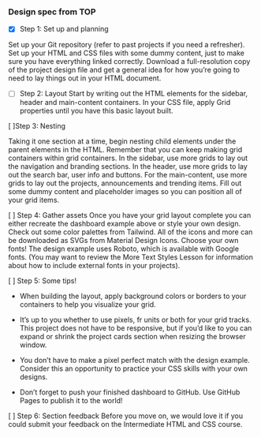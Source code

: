 ### Design spec from TOP

- [x] Step 1: Set up and planning

Set up your Git repository (refer to past projects if you need a refresher). Set
up your HTML and CSS files with some dummy content, just to make sure you have
everything linked correctly. Download a full-resolution copy of the project
design file and get a general idea for how you’re going to need to lay things
out in your HTML document.

- [ ] Step 2: Layout Start by writing out the HTML elements for the sidebar,
      header and main-content containers. In your CSS file, apply Grid
      properties until you have this basic layout built.

[ ]Step 3: Nesting

Taking it one section at a time, begin nesting child elements
under the parent elements in the HTML. Remember that you can keep making grid containers
within grid containers. In the sidebar, use more grids to lay out the navigation
and branding sections. In the header, use more grids to lay out the search bar, user
info and buttons. For the main-content, use more grids to lay out the projects, announcements
and trending items. Fill out some dummy content and placeholder images so you can
position all of your grid items.

[ ] Step 4: Gather assets Once you have your grid layout complete you can either
recreate the dashboard example above or style your own design. Check out some color
palettes from Tailwind. All of the icons and more can be downloaded as SVGs from
Material Design Icons. Choose your own fonts! The design example uses Roboto, which
is available with Google fonts. (You may want to review the More Text Styles Lesson
for information about how to include external fonts in your projects).

[ ] Step 5: Some tips!

- When building the layout, apply background colors or borders to your
  containers to help you visualize your grid.

- It’s up to you whether to use pixels, fr units or both for your grid tracks.
  This project does not have to be responsive, but if you’d like to you can
  expand or shrink the project cards section when resizing the browser window.

- You don’t have to make a pixel perfect match with the design example. Consider
  this an opportunity to practice your CSS skills with your own designs.
- Don’t forget to push your finished dashboard to GitHub. Use GitHub Pages to
  publish it to the world!

[ ] Step 6: Section feedback Before you move on, we would love it if you could submit
your feedback on the Intermediate HTML and CSS course.
